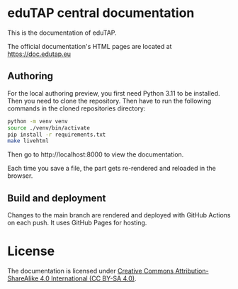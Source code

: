 # eduTAP central documentation

This is the documentation of eduTAP.

The official documentation's HTML pages are located at https://doc.edutap.eu

## Authoring

For the local authoring preview, you first need Python 3.11 to be installed.
Then you need to clone the repository.
Then have to run the following commands in the cloned repositories directory:

```bash
python -m venv venv
source ./venv/bin/activate
pip install -r requirements.txt
make livehtml
```

Then go to http://localhost:8000 to view the documentation.

Each time you save a file, the part gets re-rendered and reloaded in the browser.

## Build and deployment

Changes to the main branch are rendered and deployed with GitHub Actions on each push.
It uses GitHub Pages for hosting.

# License

The documentation is licensed under [Creative Commons Attribution-ShareAlike 4.0 International (CC BY-SA 4.0)](https://creativecommons.org/licenses/by-sa/4.0/).
